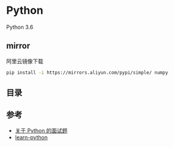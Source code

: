 # Python

Python 3.6

## mirror

阿里云镜像下载

```bash
pip install -i https://mirrors.aliyun.com/pypi/simple/ numpy
```

## 目录

## 参考

- [关于 Python 的面试题](https://github.com/taizilongxu/interview_python)
- [learn-python](https://github.com/trekhleb/learn-python)
